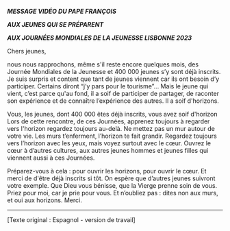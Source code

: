 ***MESSAGE VIDÉO DU PAPE FRANÇOIS***

***AUX JEUNES QUI SE PRÉPARENT***

***AUX JOURNÉES MONDIALES DE LA JEUNESSE LISBONNE 2023***

Chers jeunes,

nous nous rapprochons, même s'il reste encore quelques mois, des Journée Mondiales de la Jeunesse et 400 000 jeunes s’y sont déjà inscrits. Je suis surpris et content que tant de jeunes viennent car ils ont besoin d’y participer. Certains diront “j’y pars pour le tourisme”... Mais le jeune qui vient, c’est parce qu'au fond, il a soif de participer de partager, de raconter son expérience et de connaître l’expérience des autres. Il a soif d'horizons.

Vous, les jeunes, dont 400 000 êtes déjà inscrits, vous avez soif d'horizon Lors de cette rencontre, de ces Journées, apprenez toujours à regarder vers l'horizon regardez toujours au-delà. Ne mettez pas un mur autour de votre vie. Les murs t’enferment, l’horizon te fait grandir. Regardez toujours vers l’horizon avec les yeux, mais voyez surtout avec le cœur. Ouvrez le cœur à d’autres cultures, aux autres jeunes hommes et jeunes filles qui viennent aussi à ces Journées.

Préparez-vous à cela : pour ouvrir les horizons, pour ouvrir le cœur. Et merci de d'être déjà inscrits si tôt. On espère que d’autres jeunes suivront votre exemple. Que Dieu vous bénisse, que la Vierge prenne soin de vous. Priez pour moi, car je prie pour vous. Et n’oubliez pas : dites non aux murs, et oui aux horizons. Merci.

______________

[Texte original : Espagnol - version de travail]